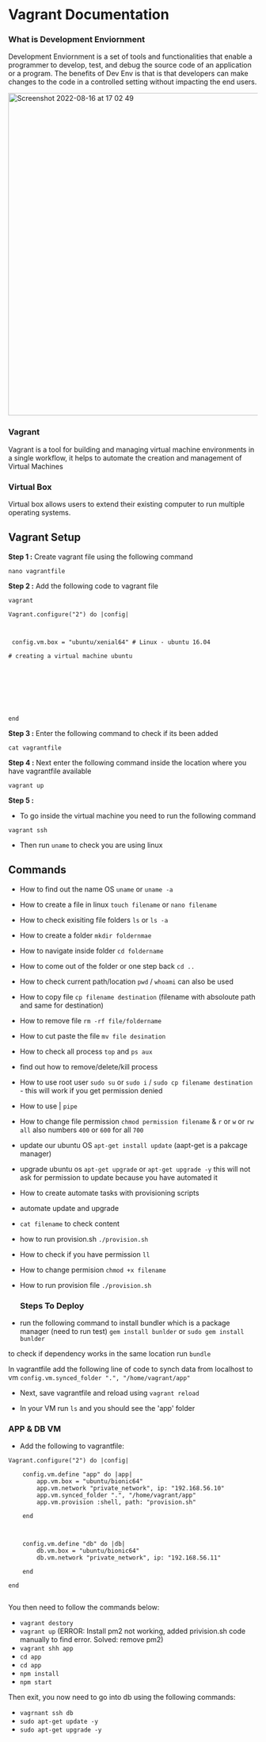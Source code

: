 # Vagrant Documentation

### What is Development Enviornment 
Development  Enviornment is a set of tools and functionalities that enable a programmer to develop, test, and debug the source code of an application or a program. The benefits of Dev Env is that is that developers can make changes to the code in a controlled setting without impacting the end users.

<img width="650" alt="Screenshot 2022-08-16 at 17 02 49" src="https://user-images.githubusercontent.com/69306840/184927849-c55c2d1c-037e-4b19-9c12-5bf1d107cbd7.png">





### Vagrant 
Vagrant is a tool for building and managing virtual machine environments in a single workflow, it helps to automate the creation and management of Virtual Machines

### Virtual Box
Virtual box allows users to extend their existing computer to run multiple operating systems.

## Vagrant Setup

**Step 1 :** Create vagrant file using the following command

````
nano vagrantfile
````

**Step 2 :** Add the following code to vagrant file
````
vagrant

Vagrant.configure("2") do |config|



 config.vm.box = "ubuntu/xenial64" # Linux - ubuntu 16.04

# creating a virtual machine ubuntu 



 




end
````

**Step 3 :** Enter the following command to check if its been added

````
cat vagrantfile
````

**Step 4 :** Next enter the following command inside the location where you have vagrantfile available
````
vagrant up 
`````


**Step 5 :** 
- To go inside  the virtual machine you need to run the following command
````
vagrant ssh
````
- Then run `uname` to check you are using linux


## Commands
- How to find out the name OS
`uname` or `uname -a`

- How to create a file in linux `touch filename` or `nano filename`
  
- How to check exisiting file folders `ls` or `ls -a`

- How to create a folder `mkdir foldernmae`

- How to navigate inside folder `cd foldername`

- How to come out of the folder or one step back `cd ..`

- How to check current path/location `pwd`
/ `whoami` can also be used 

- How to copy file `cp filename destination` (filename with absoloute path and same for destination)

- How to remove file `rm -rf file/foldername`

- How to cut paste the file `mv file desination`

- How to check all process `top` and `ps aux`
- find out how to remove/delete/kill process

- How to use root user `sudo su` or `sudo i` / `sudo cp filename destination` - this will work if you get permission denied

- How to use | `pipe`

- How to change file permission `chmod permission filename`
  &  `r` or `w` or `rw` `all` also numbers `400` or `600` for all `700` 
  

-  update our ubuntu OS `apt-get install update` (aapt-get is a pakcage manager)

- upgrade ubuntu os `apt-get upgrade` or
   `apt-get upgrade -y` this will not ask for permission to update because you have automated it
   

- How to create automate tasks with provisioning scripts
- automate update and upgrade
- `cat filename` to check content

- how to run provision.sh `./provision.sh`

- How to check if you have permission `ll`

- How to change permision `chmod +x filename`

- How to run provision file `./provision.sh`


   ### Steps To Deploy

-  run the following command to install bundler which is a package manager (need to run test)
`gem install bunlder` or `sudo gem install bunlder`

to check if dependency works in the same location run `bundle`

In vagrantfile add the following line of code to synch data from localhost to vm `config.vm.synced_folder ".", "/home/vagrant/app"`

- Next, save vagrantfile and reload using `vagrant reload`

- In your VM run `ls` and you should see the 'app' folder 

### APP & DB VM
- Add the following to vagrantfile:
```
Vagrant.configure("2") do |config|

    config.vm.define "app" do |app|
        app.vm.box = "ubuntu/bionic64"
        app.vm.network "private_network", ip: "192.168.56.10"
        app.vm.synced_folder ".", "/home/vagrant/app"
        app.vm.provision :shell, path: "provision.sh"

    end



    config.vm.define "db" do |db|
        db.vm.box = "ubuntu/bionic64"
        db.vm.network "private_network", ip: "192.168.56.11"

    end

end
    
```

You then need to follow the commands below:
- `vagrant destory`
- `vagrant up`
(ERROR: Install pm2 not working, added privision.sh code manually to find error. Solved: remove pm2)
- `vagrant shh app`
- `cd app`
- `cd app`
- `npm install`
- `npm start`

Then exit, you now need to go into db using the following commands:
- `vagrnant ssh db`
- `sudo apt-get update -y`
- `sudo apt-get upgrade -y`
